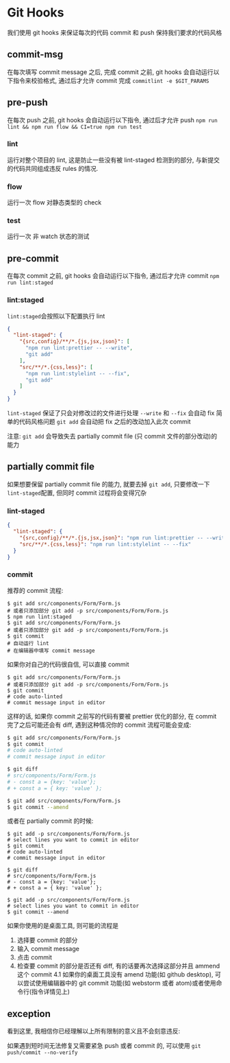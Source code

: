 # Git Hooks

我们使用 git hooks 来保证每次的代码 commit 和 push 保持我们要求的代码风格

## commit-msg
在每次填写 commit message 之后, 完成 commit 之前, git hooks 会自动运行以下指令来校验格式, 通过后才允许 commit 完成
`commitlint -e $GIT_PARAMS`

## pre-push

在每次 push 之前, git hooks 会自动运行以下指令, 通过后才允许 push
`npm run lint && npm run flow && CI=true npm run test`

### lint

运行对整个项目的 lint, 这是防止一些没有被 lint-staged 检测到的部分, 与新提交的代码共同组成违反 rules 的情况.

### flow

运行一次 flow 对静态类型的 check

### test

运行一次 非 watch 状态的测试

## pre-commit

在每次 commit 之前, git hooks 会自动运行以下指令, 通过后才允许 commit
`npm run lint:staged`

### lint:staged
`lint:staged`会按照以下配置执行 lint

```json
{
  "lint-staged": {
    "{src,config}/**/*.{js,jsx,json}": [
      "npm run lint:prettier -- --write",
      "git add"
    ],
    "src/**/*.{css,less}": [
      "npm run lint:stylelint -- --fix",
      "git add"
    ]
  }
}
```
`lint-staged` 保证了只会对修改过的文件进行处理
`--write` 和 `--fix` 会自动 fix 简单的代码风格问题
`git add` 会自动把 fix 之后的改动加入此次 commit

注意: `git add` 会导致失去 partially commit file (只 commit 文件的部分改动)的能力

## partially commit file

如果想要保留 partially commit file 的能力, 就要去掉 `git add`, 只要修改一下 `lint-staged`配置, 但同时 commit 过程将会变得冗杂

### lint-staged

```json
{
  "lint-staged": {
    "{src,config}/**/*.{js,jsx,json}": "npm run lint:prettier -- --write",
    "src/**/*.{css,less}": "npm run lint:stylelint -- --fix"
  }
}
```

### commit

推荐的 commit 流程:

```
$ git add src/components/Form/Form.js
# 或者只添加部分 git add -p src/components/Form/Form.js
$ npm run lint:staged
$ git add src/components/Form/Form.js
# 或者只添加部分 git add -p src/components/Form/Form.js
$ git commit
# 自动运行 lint
# 在编辑器中填写 commit message
```

如果你对自己的代码很自信, 可以直接 commit

```
$ git add src/components/Form/Form.js
# 或者只添加部分 git add -p src/components/Form/Form.js
$ git commit
# code auto-linted
# commit message input in editor
```

这样的话, 如果你 commit 之前写的代码有要被 prettier 优化的部分, 在 commit 完了之后可能还会有 diff, 遇到这种情况你的 commit 流程可能会变成:

```bash
$ git add src/components/Form/Form.js
$ git commit
# code auto-linted
# commit message input in editor

$ git diff
# src/components/Form/Form.js
# - const a = {key: 'value'};
# + const a = { key: 'value' };

$ git add src/components/Form/Form.js
$ git commit --amend
```

或者在 partially commit 的时候:

```
$ git add -p src/components/Form/Form.js
# select lines you want to commit in editor
$ git commit
# code auto-linted
# commit message input in editor

$ git diff
# src/components/Form/Form.js
# - const a = {key: 'value'};
# + const a = { key: 'value' };

$ git add -p src/components/Form/Form.js
# select lines you want to commit in editor
$ git commit --amend
```

如果你使用的是桌面工具, 则可能的流程是

1.  选择要 commit 的部分
2.  输入 commit message
3.  点击 commit
4.  检查要 commit 的部分是否还有 diff, 有的话要再次选择这部分并且 ammend 这个 commit
    4.1 如果你的桌面工具没有 amend 功能(如 github desktop), 可以尝试使用编辑器中的 git commit 功能(如 webstorm 或者 atom)或者使用命令行(指令详情见上)


## exception

看到这里, 我相信你已经理解以上所有限制的意义且不会刻意违反:

如果遇到短时间无法修复又需要紧急 push 或者 commit 的, 可以使用 `git push/commit --no-verify`
